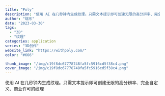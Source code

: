 ```yaml
---
title: "Poly"
description: "使用 AI 在几秒钟内生成纹理。只需文本提示即可创建无限的高分辨率、完全自定义、商业许可的纹理"
author: "瑞东"
date: "2023-03-30"
tags:
  - "3D"
  - "纹理"
categories: application
series: "3D创作"
website_link: "https://withpoly.com/"
color: "#666"

thumb_image: "/img/c19f8dc67778748fa5fc5916cd5f38c4.png"
cover_image: "/img/c19f8dc67778748fa5fc5916cd5f38c4.png"
---
```


使用 AI 在几秒钟内生成纹理。只需文本提示即可创建无限的高分辨率、完全自定义、商业许可的纹理